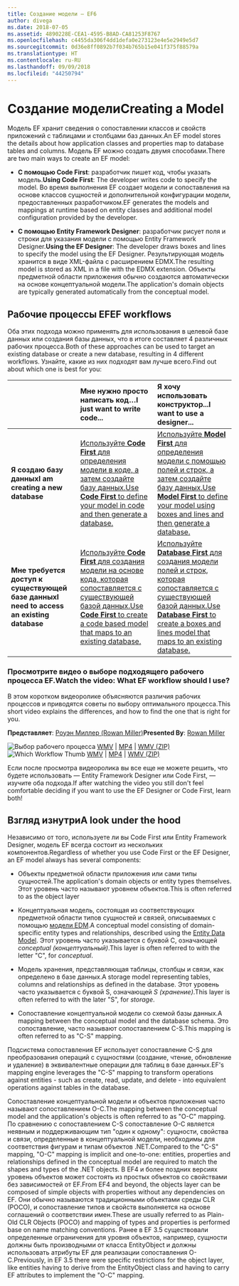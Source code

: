 ```yaml
---
title: Создание модели — EF6
author: divega
ms.date: 2018-07-05
ms.assetid: 4890228E-CEA1-4595-B8AD-CA81253F8767
ms.openlocfilehash: c4455da306f4dd1defa0e273123e4e5e2949e5d7
ms.sourcegitcommit: 0d36e8ff0892b7f034b765b15e041f375f88579a
ms.translationtype: HT
ms.contentlocale: ru-RU
ms.lasthandoff: 09/09/2018
ms.locfileid: "44250794"
---
```

# <a name="creating-a-model"></a><span data-ttu-id="26bfc-102">Создание модели</span><span class="sxs-lookup"><span data-stu-id="26bfc-102">Creating a Model</span></span>

<span data-ttu-id="26bfc-103">Модель EF хранит сведения о сопоставлении классов и свойств приложений с таблицами и столбцами баз данных.</span><span class="sxs-lookup"><span data-stu-id="26bfc-103">An EF model stores the details about how application classes and properties map to database tables and columns.</span></span> <span data-ttu-id="26bfc-104">Модель EF можно создать двумя способами.</span><span class="sxs-lookup"><span data-stu-id="26bfc-104">There are two main ways to create an EF model:</span></span>

- <span data-ttu-id="26bfc-105">**С помощью Code First**: разработчик пишет код, чтобы указать модель.</span><span class="sxs-lookup"><span data-stu-id="26bfc-105">**Using Code First**: The developer writes code to specify the model.</span></span> <span data-ttu-id="26bfc-106">Во время выполнения EF создает модели и сопоставления на основе классов сущностей и дополнительной конфигурации модели, предоставленных разработчиком.</span><span class="sxs-lookup"><span data-stu-id="26bfc-106">EF generates the models and mappings at runtime based on entity classes and additional model configuration provided by the developer.</span></span>

- <span data-ttu-id="26bfc-107">**С помощью Entity Framework Designer**: разработчик рисует поля и строки для указания модели с помощью Entity Framework Designer.</span><span class="sxs-lookup"><span data-stu-id="26bfc-107">**Using the EF Designer**: The developer draws boxes and lines to specify the model using the EF Designer.</span></span> <span data-ttu-id="26bfc-108">Результирующая модель хранится в виде XML-файла с расширением EDMX.</span><span class="sxs-lookup"><span data-stu-id="26bfc-108">The resulting model is stored as XML in a file with the EDMX extension.</span></span> <span data-ttu-id="26bfc-109">Объекты предметной области приложения обычно создаются автоматически на основе концептуальной модели.</span><span class="sxs-lookup"><span data-stu-id="26bfc-109">The application's domain objects are typically generated automatically from the conceptual model.</span></span>

## <a name="ef-workflows"></a><span data-ttu-id="26bfc-110">Рабочие процессы EF</span><span class="sxs-lookup"><span data-stu-id="26bfc-110">EF workflows</span></span>

<span data-ttu-id="26bfc-111">Оба этих подхода можно применять для использования в целевой базе данных или создания базы данных, что в итоге составляет 4 различных рабочих процесса.</span><span class="sxs-lookup"><span data-stu-id="26bfc-111">Both of these approaches can be used to target an existing database or create a new database, resulting in 4 different workflows.</span></span>
<span data-ttu-id="26bfc-112">Узнайте, какие из них подходят вам лучше всего.</span><span class="sxs-lookup"><span data-stu-id="26bfc-112">Find out about which one is best for you:</span></span>  

|                                           | <span data-ttu-id="26bfc-113">Мне нужно просто написать код…</span><span class="sxs-lookup"><span data-stu-id="26bfc-113">I just want to write code...</span></span>                                                                                                                   | <span data-ttu-id="26bfc-114">Я хочу использовать конструктор...</span><span class="sxs-lookup"><span data-stu-id="26bfc-114">I want to use a designer...</span></span>                                                                                                                        |
|:------------------------------------------|:-----------------------------------------------------------------------------------------------------------------------------------------------|:---------------------------------------------------------------------------------------------------------------------------------------------------|
| <span data-ttu-id="26bfc-115">**Я создаю базу данных**</span><span class="sxs-lookup"><span data-stu-id="26bfc-115">**I am creating a new database**</span></span>          | [<span data-ttu-id="26bfc-116">Используйте **Code First** для определения модели в коде, а затем создайте базу данных.</span><span class="sxs-lookup"><span data-stu-id="26bfc-116">Use **Code First** to define your model in code and then generate a database.</span></span>](~/ef6/modeling/code-first/workflows/new-database.md)           | [<span data-ttu-id="26bfc-117">Используйте **Model First** для определения модели с помощью полей и строк, а затем создайте базу данных.</span><span class="sxs-lookup"><span data-stu-id="26bfc-117">Use **Model First** to define your model using boxes and lines and then generate a database.</span></span>](~/ef6/modeling/designer/workflows/model-first.md)   |
| <span data-ttu-id="26bfc-118">**Мне требуется доступ к существующей базе данных**</span><span class="sxs-lookup"><span data-stu-id="26bfc-118">**I need to access an existing database**</span></span> | [<span data-ttu-id="26bfc-119">Используйте **Code First** для создания модели на основе кода, которая сопоставляется с существующей базой данных.</span><span class="sxs-lookup"><span data-stu-id="26bfc-119">Use **Code First** to create a code based model that maps to an existing database.</span></span>](~/ef6/modeling/code-first/workflows/existing-database.md) | [<span data-ttu-id="26bfc-120">Используйте **Database First** для создания модели полей и строк, которая сопоставляется с существующей базой данных.</span><span class="sxs-lookup"><span data-stu-id="26bfc-120">Use **Database First** to create a boxes and lines model that maps to an existing database.</span></span>](~/ef6/modeling/designer/workflows/database-first.md) |

### <a name="watch-the-video-what-ef-workflow-should-i-use"></a><span data-ttu-id="26bfc-121">Просмотрите видео о выборе подходящего рабочего процесса EF.</span><span class="sxs-lookup"><span data-stu-id="26bfc-121">Watch the video: What EF workflow should I use?</span></span>

<span data-ttu-id="26bfc-122">В этом коротком видеоролике объясняются различия рабочих процессов и приводятся советы по выбору оптимального процесса.</span><span class="sxs-lookup"><span data-stu-id="26bfc-122">This short video explains the differences, and how to find the one that is right for you.</span></span>

<span data-ttu-id="26bfc-123">**Представляет**: [Роуэн Миллер (Rowan Miller)](http://romiller.com/)</span><span class="sxs-lookup"><span data-stu-id="26bfc-123">**Presented By**: [Rowan Miller](http://romiller.com/)</span></span>

<span data-ttu-id="26bfc-124">![Выбор рабочего процесса](../media/whichworkflow-thumb.png) [WMV](http://download.microsoft.com/download/8/F/8/8F81F4CD-3678-4229-8D79-0C63FFA3C595/HDI_ITPro_Technet_winvideo_ChoseYourWorkflow.wmv) | [MP4](http://download.microsoft.com/download/8/F/8/8F81F4CD-3678-4229-8D79-0C63FFA3C595/HDI_ITPro_Technet_mp4video_ChoseYourWorkflow.m4v) | [WMV (ZIP)](http://download.microsoft.com/download/8/F/8/8F81F4CD-3678-4229-8D79-0C63FFA3C595/HDI_ITPro_Technet_winvideo_ChoseYourWorkflow.zip)</span><span class="sxs-lookup"><span data-stu-id="26bfc-124">![Which Workflow Thumb](../media/whichworkflow-thumb.png) [WMV](http://download.microsoft.com/download/8/F/8/8F81F4CD-3678-4229-8D79-0C63FFA3C595/HDI_ITPro_Technet_winvideo_ChoseYourWorkflow.wmv) | [MP4](http://download.microsoft.com/download/8/F/8/8F81F4CD-3678-4229-8D79-0C63FFA3C595/HDI_ITPro_Technet_mp4video_ChoseYourWorkflow.m4v) | [WMV (ZIP)](http://download.microsoft.com/download/8/F/8/8F81F4CD-3678-4229-8D79-0C63FFA3C595/HDI_ITPro_Technet_winvideo_ChoseYourWorkflow.zip)</span></span>

<span data-ttu-id="26bfc-125">Если после просмотра видеоролика вы все еще не можете решить, что будете использовать — Entity Framework Designer или Code First, — изучите оба подхода.</span><span class="sxs-lookup"><span data-stu-id="26bfc-125">If after watching the video you still don't feel comfortable deciding if you want to use the EF Designer or Code First, learn both!</span></span>

## <a name="a-look-under-the-hood"></a><span data-ttu-id="26bfc-126">Взгляд изнутри</span><span class="sxs-lookup"><span data-stu-id="26bfc-126">A look under the hood</span></span>

<span data-ttu-id="26bfc-127">Независимо от того, используете ли вы Code First или Entity Framework Designer, модель EF всегда состоит из нескольких компонентов.</span><span class="sxs-lookup"><span data-stu-id="26bfc-127">Regardless of whether you use Code First or the EF Designer, an EF model always has several components:</span></span>

- <span data-ttu-id="26bfc-128">Объекты предметной области приложения или сами типы сущностей.</span><span class="sxs-lookup"><span data-stu-id="26bfc-128">The application's domain objects or entity types themselves.</span></span> <span data-ttu-id="26bfc-129">Этот уровень часто называют уровнем объектов.</span><span class="sxs-lookup"><span data-stu-id="26bfc-129">This is often referred to as the object layer</span></span>

- <span data-ttu-id="26bfc-130">Концептуальная модель, состоящая из соответствующих предметной области типов сущностей и связей, описываемых с помощью [модели EDM](~/ef6/resources/glossary.md#entity-data-model).</span><span class="sxs-lookup"><span data-stu-id="26bfc-130">A conceptual model consisting of domain-specific entity types and relationships, described using the [Entity Data Model](~/ef6/resources/glossary.md#entity-data-model).</span></span> <span data-ttu-id="26bfc-131">Этот уровень часто указывается с буквой C, означающей _conceptual (концептуальный)_.</span><span class="sxs-lookup"><span data-stu-id="26bfc-131">This layer is often referred to with the letter "C", for _conceptual_.</span></span>

- <span data-ttu-id="26bfc-132">Модель хранения, представляющая таблицы, столбцы и связи, как определено в базе данных.</span><span class="sxs-lookup"><span data-stu-id="26bfc-132">A storage model representing tables, columns and relationships as defined in the database.</span></span> <span data-ttu-id="26bfc-133">Этот уровень часто указывается с буквой S, означающей _S (хранение)_.</span><span class="sxs-lookup"><span data-stu-id="26bfc-133">This layer is often referred to with the later "S", for _storage_.</span></span>  

- <span data-ttu-id="26bfc-134">Сопоставление концептуальной модели со схемой базы данных.</span><span class="sxs-lookup"><span data-stu-id="26bfc-134">A mapping between the conceptual model and the database schema.</span></span> <span data-ttu-id="26bfc-135">Это сопоставление, часто называют сопоставлением C-S.</span><span class="sxs-lookup"><span data-stu-id="26bfc-135">This mapping is often referred to as "C-S" mapping.</span></span>

<span data-ttu-id="26bfc-136">Подсистема сопоставления EF использует сопоставление C-S для преобразования операций с сущностями (создание, чтение, обновление и удаление) в эквивалентные операции для таблиц в базе данных.</span><span class="sxs-lookup"><span data-stu-id="26bfc-136">EF's mapping engine leverages the "C-S" mapping to transform operations against entities - such as create, read, update, and delete - into equivalent operations against tables in the database.</span></span>

<span data-ttu-id="26bfc-137">Сопоставление концептуальной модели и объектов приложения часто называют сопоставлением O-C.</span><span class="sxs-lookup"><span data-stu-id="26bfc-137">The mapping between the conceptual model and the application's objects is often referred to as "O-C" mapping.</span></span> <span data-ttu-id="26bfc-138">По сравнению с сопоставлением C-S сопоставление O-C является неявным и поддерживающим тип "один к одному": сущности, свойства и связи, определенные в концептуальной модели, необходимы для соответствия фигурам и типам объектов .NET.</span><span class="sxs-lookup"><span data-stu-id="26bfc-138">Compared to the "C-S" mapping, "O-C" mapping is implicit and one-to-one: entities, properties and relationships defined in the conceptual model are required to match the shapes and types of the .NET objects.</span></span> <span data-ttu-id="26bfc-139">В EF4 и более поздних версиях уровень объектов может состоять из простых объектов со свойствами без зависимостей от EF.</span><span class="sxs-lookup"><span data-stu-id="26bfc-139">From EF4 and beyond, the objects layer can be composed of simple objects with properties without any dependencies on EF.</span></span> <span data-ttu-id="26bfc-140">Они обычно называются традиционными объектами среды CLR (POCO), и сопоставление типов и свойств выполняется на основе соглашений о соответствии имен.</span><span class="sxs-lookup"><span data-stu-id="26bfc-140">These are usually referred to as Plain-Old CLR Objects (POCO) and mapping of types and properties is performed base on name matching conventions.</span></span> <span data-ttu-id="26bfc-141">Ранее в EF 3.5 существовали определенные ограничения для уровня объектов, например, сущности должны быть производными от класса EntityObject и должны использовать атрибуты EF для реализации сопоставления O-C.</span><span class="sxs-lookup"><span data-stu-id="26bfc-141">Previously, in EF 3.5 there were specific restrictions for the object layer, like entities having to derive from the EntityObject class and having to carry EF attributes to implement the "O-C" mapping.</span></span>
